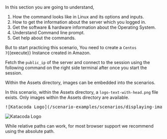 In this section you are going to understand, 

  1. How the command looks like in Linux and its options and inputs.
  2. How to get the information about the server which you logged in.
  3. Get the software & hardware information about the Operating System.
  4. Understand Command line prompt.
  5. Get help about the commands.

But to start practicing this scenario, You need to create a `Centos 7`{{execute}} Instance created in Amazon.

Fetch the `public_ip` of the server and connect to the session using the following command on the right side terminal after once you start the session.



Within the Assets directory, images can be embedded into the scenarios.

In this scenario, within the Assets directory, a `logo-text-with-head.png` file exists. Only images within the Assets directory are available.

<pre>
![Katacoda Logo](/scenario-examples/scenarios/displaying-images/assets/logo-text-with-head.png)
</pre>

![Katacoda Logo](/scenario-examples/scenarios/displaying-images/assets/logo-text-with-head.png)

While relative paths can work, for most browser support we recommend using the absolute path.